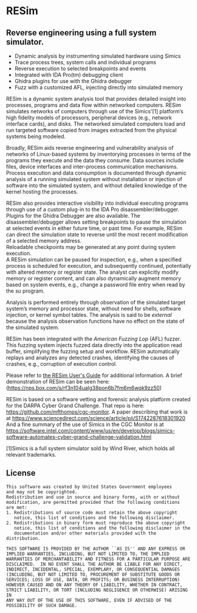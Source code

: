 # RESim
## Reverse engineering using a full system simulator.

* Dynamic analysis by instrumenting simulated hardware using Simics
* Trace process trees, system calls and individual programs
* Reverse execution to selected breakpoints and events
* Integrated with IDA Pro(tm) debugging client
* Ghidra plugins for use with the Ghidra debugger
* Fuzz with a customized AFL, injecting directly into simulated memory

RESim is a dynamic system analysis tool that provides detailed insight into processes, programs and data flow within networked computers.  RESim simulates networks of computers through use of the Simics'[1] 
platform’s high fidelity models of processors, peripheral devices (e.g., network interface cards), and disks.  The networked simulated computers load and run targeted software copied from images extracted from the physical systems being modeled.

Broadly, RESim aids reverse engineering and vulnerability analysis of networks of Linux-based systems by inventorying processes in terms of the programs they execute and the data they consume.  Data sources include files, device interfaces and inter-process communication mechanisms.   Process execution and data consumption is documented through dynamic analysis of a running simulated system without installation or injection of software into the simulated system, and without detailed knowledge of the kernel hosting the processes.

RESim also provides interactive visibility into individual executing programs through use of a 
custom plug-in to the IDA Pro disassembler/debugger.  Plugins for the Ghidra Debugger are also available. The disassembler/debugger
allows setting breakpoints to pause the simulation at selected events in either future time, or past time.  For 
example, RESim can direct the simulation state to reverse until the most recent modification of a selected memory address.   
Reloadable checkpoints may be generated at any point during system execution.  
A RESim simulation can be paused for inspection, e.g., when a specified process is scheduled for execution, and subsequently continued, potentially with altered memory or register state.  The analyst can explicitly modify memory or register content, and can also dynamically augment memory 
based on system events, e.g., change a password file entry when read by the *su* program.

Analysis is performed entirely through observation of the simulated target system’s memory and processor state, 
without need for shells, software injection, or kernel symbol tables.   The analysis is said to be *external* because the analysis observation functions have no effect on the state of the simulated system.

RESim has been integrated with the *American Fuzzing Lop* (AFL) fuzzer.  This fuzzing system injects fuzzed data directly into the
application read buffer, simplifying the fuzzing setup and workflow.  RESim automatically replays and analyzes any detected crashes, 
identifying the causes of crashes, e.g., corruption of execution control.

Please refer to [the RESim User's Guide](docs/RESim-UsersGuide.pdf) for additional information.  A brief demonstration of RESim can be seen here:
(https://nps.box.com/s/rf3n104ualg38pon6b7fm6m6wqk9zz50)

RESim is based on a software vetting and forensic analysis platform created for the DARPA Cyber Grand Challenge.  That repo is here:
https://github.com/mfthomps/cgc-monitor.  A paper describing that work is at https://www.sciencedirect.com/science/article/pii/S1742287618301920
And a fine summary of the use of Simics in the CGC Monitor is at https://software.intel.com/content/www/us/en/develop/blogs/simics-software-automates-cyber-grand-challenge-validation.html

[1]Simics is a full system simulator sold by Wind River, which holds all relevant trademarks.
## License
```
This software was created by United States Government employees
and may not be copyrighted.
Redistribution and use in source and binary forms, with or without
modification, are permitted provided that the following conditions
are met:
1. Redistributions of source code must retain the above copyright
   notice, this list of conditions and the following disclaimer.
2. Redistributions in binary form must reproduce the above copyright
   notice, this list of conditions and the following disclaimer in the
   documentation and/or other materials provided with the distribution.

THIS SOFTWARE IS PROVIDED BY THE AUTHOR ``AS IS'' AND ANY EXPRESS OR
IMPLIED WARRANTIES, INCLUDING, BUT NOT LIMITED TO, THE IMPLIED
WARRANTIES OF MERCHANTABILITY AND FITNESS FOR A PARTICULAR PURPOSE ARE
DISCLAIMED.  IN NO EVENT SHALL THE AUTHOR BE LIABLE FOR ANY DIRECT,
INDIRECT, INCIDENTAL, SPECIAL, EXEMPLARY, OR CONSEQUENTIAL DAMAGES
(INCLUDING, BUT NOT LIMITED TO, PROCUREMENT OF SUBSTITUTE GOODS OR
SERVICES; LOSS OF USE, DATA, OR PROFITS; OR BUSINESS INTERRUPTION)
HOWEVER CAUSED AND ON ANY THEORY OF LIABILITY, WHETHER IN CONTRACT,
STRICT LIABILITY, OR TORT (INCLUDING NEGLIGENCE OR OTHERWISE) ARISING IN
ANY WAY OUT OF THE USE OF THIS SOFTWARE, EVEN IF ADVISED OF THE
POSSIBILITY OF SUCH DAMAGE.
```
